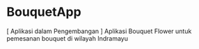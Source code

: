 # BouquetApp
[ Aplikasi dalam Pengembangan ] Aplikasi Bouquet Flower untuk pemesanan bouquet di wilayah Indramayu
